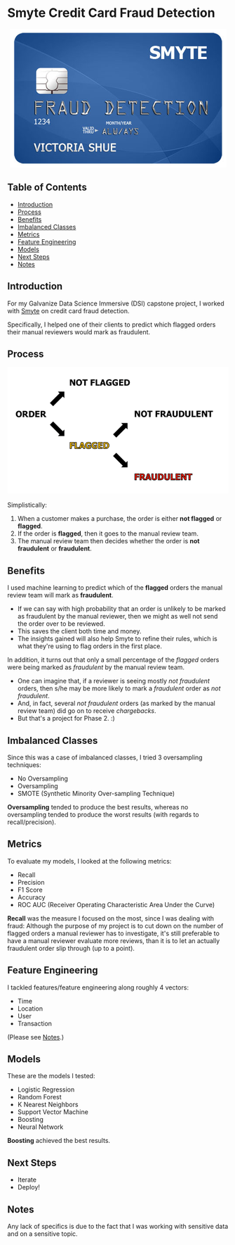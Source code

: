 # Smyte Credit Card Fraud Detection

<p align='center'><img src='CreditCard.jpg' /></p>

## Table of Contents

- [Introduction](#introduction)
- [Process](#process)
- [Benefits](#benefits)
- [Imbalanced Classes](#imbalanced-classes)
- [Metrics](#metrics)
- [Feature Engineering](#feature-engineering)
- [Models](#models)
- [Next Steps](#next-steps)
- [Notes](#notes)

## <a name='introduction'></a> Introduction

For my Galvanize Data Science Immersive (DSI) capstone project, I worked with [Smyte](https://www.smyte.com) on credit card fraud detection.

Specifically, I helped one of their clients to predict which flagged orders their manual reviewers would mark as fraudulent.

## <a name='process'></a> Process

<p align='center'><img src='Process.gif' /></p>

Simplistically:
 1. When a customer makes a purchase, the order is either __not flagged__ or __flagged__.
 2. If the order is __flagged__, then it goes to the manual review team.
 3. The manual review team then decides whether the order is __not fraudulent__ or __fraudulent__.

## <a name='benefits'></a> Benefits

I used machine learning to predict which of the __flagged__ orders the manual review team will mark as __fraudulent__.
- If we can say with high probability that an order is unlikely to be marked as fraudulent by the manual reviewer, then we might as well not send the order over to be reviewed.
- This saves the client both time and money.
- The insights gained will also help Smyte to refine their rules, which is what they're using to flag orders in the first place.

In addition, it turns out that only a small percentage of the _flagged_ orders were being marked as _fraudulent_ by the manual review team.
- One can imagine that, if a reviewer is seeing mostly _not fraudulent_ orders, then s/he may be more likely to mark a _fraudulent_ order as _not fraudulent_.
- And, in fact, several _not fraudulent_ orders (as marked by the manual review team) did go on to receive _chargebacks_.
- But that's a project for Phase 2. :)

## <a name='imbalanced-classes'></a> Imbalanced Classes

Since this was a case of imbalanced classes, I tried 3 oversampling techniques:
- No Oversampling
- Oversampling
- SMOTE (Synthetic Minority Over-sampling Technique)

__Oversampling__ tended to produce the best results, whereas no oversampling tended to produce the worst results (with regards to recall/precision).

## <a name='metrics'></a> Metrics

To evaluate my models, I looked at the following metrics:
- Recall
- Precision
- F1 Score
- Accuracy
- ROC AUC (Receiver Operating Characteristic Area Under the Curve)

__Recall__ was the measure I focused on the most, since I was dealing with fraud: Although the purpose of my project is to cut down on the number of flagged orders a manual reviewer has to investigate, it's still preferable to have a manual reviewer evaluate more reviews, than it is to let an actually fraudulent order slip through (up to a point).

## <a name='feature-engineering'></a> Feature Engineering

I tackled features/feature engineering along roughly 4 vectors:
- Time
- Location
- User
- Transaction

(Please see [Notes](#notes).)

## <a name='models'></a> Models

These are the models I tested:
- Logistic Regression
- Random Forest
- K Nearest Neighbors
- Support Vector Machine
- Boosting
- Neural Network

__Boosting__ achieved the best results.

## <a name='next-steps'></a> Next Steps

- Iterate
- Deploy!

## <a name='notes'></a> Notes

Any lack of specifics is due to the fact that I was working with sensitive data and on a sensitive topic.

